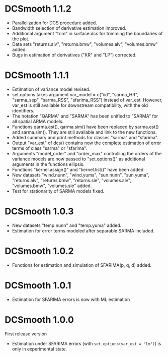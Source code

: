 # DCSmooth 1.1.2
* Parallelization for DCS procedure added.
* Bandwidth selection of derivative estimation improved.
* Additional argument "trim" in surface.dcs for trimming the boundaries of the plot.
* Data sets "returns.alv", "returns.bmw", "volumes.alv", "volumes.bmw" added.
* Bugs in estimation of derivatives ("KR" and "LP") corrected.

# DCSmooth 1.1.1
* Estimation of variance model revised.
* set.options takes argument var_model = c("iid", "sarma_HR", "sarma_sep", "sarma_RSS", "sfarima_RSS") instead of var_est. However, var_est is still available for downstream compatibility, with the old identifiers.
* The notation "QARMA" and "SARMA" has been unified to "SARMA" for all spatial ARMA models.
* Functions qarma.est(), qarma.sim() have been replaced by sarma.est() and sarma.sim(). They are still available and link to the new functions.
* Added summary and print methods for classes "sarma" and "sfarima".
* Output "var_est" of dcs() contains now the complete estimation of error terms of class "sarma" or "sfarima".
* Arguments "model_order" and "order_max" controlling the orders of the variance models are now passed to "set.options()" as additional arguments in the functions ellipsis.
* Functions "kernel.assign()" and "kernel.list()" have been added.
* New datasets "wind.nunn", "wind.yuma", "sun.nunn", "sun.yuma", "returns.alv", "returns.bmw", "returns.sie", "volumes.alv", "volumes.bmw", "volumes.sie" added.
* Test for stationarity of SARMA models fixed.

# DCSmooth 1.0.3
* New datasets "temp.nunn" and "temp.yuma" added.
* Estimation for error terms modeled after separable SARMA included.

# DCSmooth 1.0.2
* Functions for estimation and simulation of SFARIMA(p, q, d) added.

# DCSmooth 1.0.1
* Estimation for SFARIMA errors is now with ML estimation

# DCSmooth 1.0.0
First release version
* Estimation under SFARIMA errors (with `set.options(var_est = "lm")`) is only in experimental state.